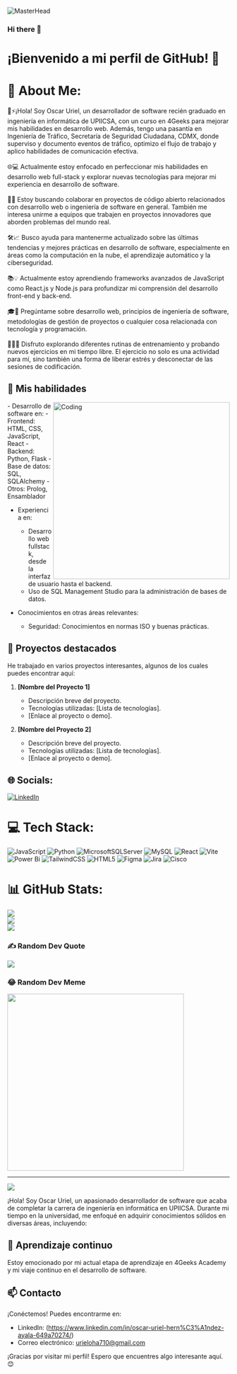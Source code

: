 ![MasterHead](https://i.redd.it/thj41ymmh0351.gif)
### Hi there 👋
# ¡Bienvenido a mi perfil de GitHub! 👋

# 💫 About Me:
🔭⚡¡Hola! Soy Oscar Uriel, un desarrollador de software recién graduado en ingeniería en informática de UPIICSA, con un curso en 4Geeks para mejorar mis habilidades en desarrollo web. Además, tengo una pasantía en Ingeniería de Tráfico, Secretaría de Seguridad Ciudadana, CDMX, donde superviso y documento eventos de tráfico, optimizo el flujo de trabajo y aplico habilidades de comunicación efectiva.<br><br>
🌐💻 Actualmente estoy enfocado en perfeccionar mis habilidades en desarrollo web full-stack y explorar nuevas tecnologías para mejorar mi experiencia en desarrollo de software.<br><br>🤝🚀 Estoy buscando colaborar en proyectos de código abierto relacionados con desarrollo web o ingeniería de software en general. También me interesa unirme a equipos que trabajen en proyectos innovadores que aborden problemas del mundo real.<br><br>
🛠️📈 Busco ayuda para mantenerme actualizado sobre las últimas tendencias y mejores prácticas en desarrollo de software, especialmente en áreas como la computación en la nube, el aprendizaje automático y la ciberseguridad.<br><br>
📚💡 Actualmente estoy aprendiendo frameworks avanzados de JavaScript como React.js y Node.js para profundizar mi comprensión del desarrollo front-end y back-end.<br><br>
🎓💬 Pregúntame sobre desarrollo web, principios de ingeniería de software, metodologías de gestión de proyectos o cualquier cosa relacionada con tecnología y programación.<br><br>
🏋️‍♂️💪 Disfruto explorando diferentes rutinas de entrenamiento y probando nuevos ejercicios en mi tiempo libre. El ejercicio no solo es una actividad para mí, sino también una forma de liberar estrés y desconectar de las sesiones de codificación.

## 🚀 Mis habilidades
<img align="right" alt="Coding" width="400" src="https://i.pinimg.com/originals/6d/78/71/6d78711d7c8438405ee8a5a50114f9ac.gif">
- Desarrollo de software en:
  - Frontend: HTML, CSS, JavaScript, React
  - Backend: Python, Flask
  - Base de datos: SQL, SQLAlchemy
  - Otros: Prolog, Ensamblador

- Experiencia en:
  - Desarrollo web fullstack, desde la interfaz de usuario hasta el backend.
  - Uso de SQL Management Studio para la administración de bases de datos.

- Conocimientos en otras áreas relevantes:
  - Seguridad: Conocimientos en normas ISO y buenas prácticas.

## 💼 Proyectos destacados

He trabajado en varios proyectos interesantes, algunos de los cuales puedes encontrar aquí:

1. **[Nombre del Proyecto 1]**
   - Descripción breve del proyecto.
   - Tecnologías utilizadas: [Lista de tecnologías].
   - [Enlace al proyecto o demo].

2. **[Nombre del Proyecto 2]**
   - Descripción breve del proyecto.
   - Tecnologías utilizadas: [Lista de tecnologías].
   - [Enlace al proyecto o demo].



## 🌐 Socials:
[![LinkedIn](https://img.shields.io/badge/LinkedIn-%230077B5.svg?logo=linkedin&logoColor=white)](https://linkedin.com/in/oscar-uriel-hernández-ayala-649a70274/) 

# 💻 Tech Stack:
![JavaScript](https://img.shields.io/badge/javascript-%23323330.svg?style=for-the-badge&logo=javascript&logoColor=%23F7DF1E) ![Python](https://img.shields.io/badge/python-3670A0?style=for-the-badge&logo=python&logoColor=ffdd54) ![MicrosoftSQLServer](https://img.shields.io/badge/Microsoft%20SQL%20Server-CC2927?style=for-the-badge&logo=microsoft%20sql%20server&logoColor=white) ![MySQL](https://img.shields.io/badge/mysql-%2300000f.svg?style=for-the-badge&logo=mysql&logoColor=white) ![React](https://img.shields.io/badge/react-%2320232a.svg?style=for-the-badge&logo=react&logoColor=%2361DAFB) ![Vite](https://img.shields.io/badge/vite-%23646CFF.svg?style=for-the-badge&logo=vite&logoColor=white) ![Power Bi](https://img.shields.io/badge/power_bi-F2C811?style=for-the-badge&logo=powerbi&logoColor=black) ![TailwindCSS](https://img.shields.io/badge/tailwindcss-%2338B2AC.svg?style=for-the-badge&logo=tailwind-css&logoColor=white) ![HTML5](https://img.shields.io/badge/html5-%23E34F26.svg?style=for-the-badge&logo=html5&logoColor=white) ![Figma](https://img.shields.io/badge/figma-%23F24E1E.svg?style=for-the-badge&logo=figma&logoColor=white) ![Jira](https://img.shields.io/badge/jira-%230A0FFF.svg?style=for-the-badge&logo=jira&logoColor=white) ![Cisco](https://img.shields.io/badge/cisco-%23049fd9.svg?style=for-the-badge&logo=cisco&logoColor=black)
# 📊 GitHub Stats:
![](https://github-readme-stats.vercel.app/api?username=OUHernandezAyala&theme=radical&hide_border=false&include_all_commits=false&count_private=false)<br/>
![](https://github-readme-streak-stats.herokuapp.com/?user=OUHernandezAyala&theme=radical&hide_border=false)<br/>
![](https://github-readme-stats.vercel.app/api/top-langs/?username=OUHernandezAyala&theme=radical&hide_border=false&include_all_commits=false&count_private=false&layout=compact)

### ✍️ Random Dev Quote
![](https://quotes-github-readme.vercel.app/api?type=vetical&theme=radical)

### 😂 Random Dev Meme
<img src='https://randommeme-five.vercel.app/' style="height: 400px;"/>

---
[![](https://visitcount.itsvg.in/api?id=OUHernandezAyala&icon=5&color=11)](https://visitcount.itsvg.in)

<!-- Proudly created with GPRM ( https://gprm.itsvg.in ) -->

¡Hola! Soy Oscar Uriel, un apasionado desarrollador de software que acaba de completar la carrera de ingeniería en informática en UPIICSA. Durante mi tiempo en la universidad, me enfoqué en adquirir conocimientos sólidos en diversas áreas, incluyendo:


## 🌱 Aprendizaje continuo

Estoy emocionado por mi actual etapa de aprendizaje en 4Geeks Academy y mi viaje continuo en el desarrollo de software.

## 📫 Contacto

¡Conéctemos! Puedes encontrarme en:

- LinkedIn: (https://www.linkedin.com/in/oscar-uriel-hern%C3%A1ndez-ayala-649a70274/)
- Correo electrónico: urieloha710@gmail.com

¡Gracias por visitar mi perfil! Espero que encuentres algo interesante aquí. 😊





